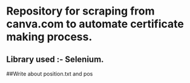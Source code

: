 # Repository for scraping from canva.com to automate certificate making process.
## Library used :- Selenium.
##Write about position.txt and pos
